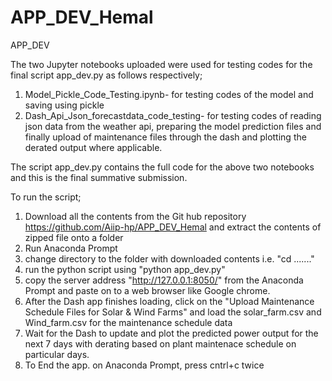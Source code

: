 # APP_DEV_Hemal
APP_DEV

The two Jupyter notebooks uploaded were used for testing codes for the final script app_dev.py as follows respectively;
1. Model_Pickle_Code_Testing.ipynb- for testing codes of the model and saving using pickle
2. Dash_Api_Json_forecastdata_code_testing- for testing codes of reading json data from the weather api, preparing the model prediction files and finally upload of maintenance files through the dash and plotting the derated output where applicable. 

The script app_dev.py contains the full code for the above two notebooks and this is the final summative submission.

To run the script;
1. Download all the contents from the Git hub repository https://github.com/Aiip-hp/APP_DEV_Hemal and extract the contents of zipped file onto a folder
2. Run Anaconda Prompt
3. change directory to the folder with downloaded contents i.e. "cd ......."
4. run the python script using "python app_dev.py"
5. copy the server address "http://127.0.0.1:8050/" from the Anaconda Prompt and paste on to a web browser like Google chrome. 
6. After the Dash app finishes loading, click on the "Upload Maintenance Schedule Files for Solar & Wind Farms" and load the solar_farm.csv and Wind_farm.csv for the maintenance schedule data
7. Wait for the Dash to update and plot the predicted power output for the next 7 days with derating based on plant maintenace schedule on particular days.
8. To End the app. on Anaconda Prompt, press cntrl+c twice
